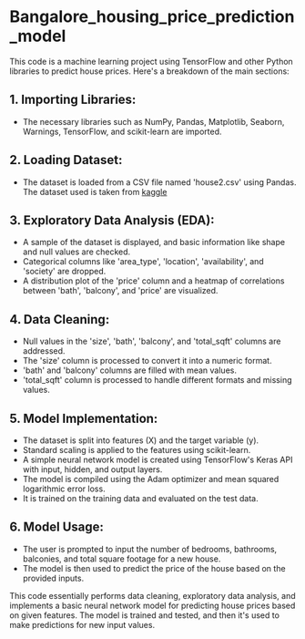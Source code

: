 # Bangalore_housing_price_prediction_model

This code is a machine learning project using TensorFlow and other Python libraries to predict house prices. Here's a breakdown of the main sections:

## 1. Importing Libraries:
   - The necessary libraries such as NumPy, Pandas, Matplotlib, Seaborn, Warnings, TensorFlow, and scikit-learn are imported.

## 2. Loading Dataset:
   - The dataset is loaded from a CSV file named 'house2.csv' using Pandas. The dataset used is taken from [kaggle](https://www.kaggle.com/datasets/amitabhajoy/bengaluru-house-price-data/data)

## 3. Exploratory Data Analysis (EDA):
   - A sample of the dataset is displayed, and basic information like shape and null values are checked.
   - Categorical columns like 'area_type', 'location', 'availability', and 'society' are dropped.
   - A distribution plot of the 'price' column and a heatmap of correlations between 'bath', 'balcony', and 'price' are visualized.

## 4. Data Cleaning:
   - Null values in the 'size', 'bath', 'balcony', and 'total_sqft' columns are addressed.
   - The 'size' column is processed to convert it into a numeric format.
   - 'bath' and 'balcony' columns are filled with mean values.
   - 'total_sqft' column is processed to handle different formats and missing values.

## 5. Model Implementation:
   - The dataset is split into features (X) and the target variable (y).
   - Standard scaling is applied to the features using scikit-learn.
   - A simple neural network model is created using TensorFlow's Keras API with input, hidden, and output layers.
   - The model is compiled using the Adam optimizer and mean squared logarithmic error loss.
   - It is trained on the training data and evaluated on the test data.

## 6. Model Usage:
   - The user is prompted to input the number of bedrooms, bathrooms, balconies, and total square footage for a new house.
   - The model is then used to predict the price of the house based on the provided inputs.

This code essentially performs data cleaning, exploratory data analysis, and implements a basic neural network model for predicting house prices based on given features. The model is trained and tested, and then it's used to make predictions for new input values.
